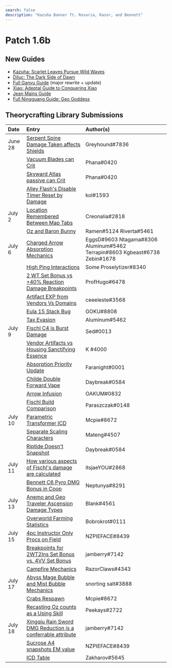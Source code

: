 ```yaml
---
search: false
description: "Kazuha Banner ft. Rosaria, Razor, and Bennett"
---
```


# Patch 1.6b

## New Guides

* [Kazuha: Scarlet Leaves Pursue Wild Waves](https://keqingmains.com/kazuha/)
* [Diluc: The Dark Side of Dawn](https://keqingmains.com/diluc/)
* [Full Ganyu Guide](https://keqingmains.com/ganyu/) (major rewrite + update)
* [Xiao: Adeptal Guide to Conquering Xiao](https://keqingmains.com/xiao/)
* [Jean Mains Guide](https://keqingmains.com/jean/)
* [Full Ningguang Guide: Geo Goddess](https://keqingmains.com/ningguang/)

## Theorycrafting Library Submissions

| Date    | Entry                                                                                                                                                          | Author\(s\)                                                                       |
| :------ | :------------------------------------------------------------------------------------------------------------------------------------------------------------- | :-------------------------------------------------------------------------------- |
| June 28 | [Serpent Spine Damage Taken affects Shields](/evidence/equipment/weapons#serpent-spine-damage-taken-affects-shields)                                           | Greyhound\#7836                                                                   |
|         | [Vacuum Blades can Crit](/evidence/equipment/weapons#vacuum-blades-can-crit)                                                                                   | Phana\#0420                                                                       |
|         | [Skyward Atlas passive can Crit](/evidence/equipment/weapons#skyward-atlas-effect-can-crit)                                                                    | Phana\#0420                                                                       |
|         | [Alley Flash's Disable Timer Reset by Damage](/evidence/equipment/weapons#alley-flashs-disable-timer-can-be-reset-by-damage)                                   | kol\#1593                                                                         |
| July 2  | [Location Remembered Between Map Tabs](/evidence/general-mechanics/overworld#location-remembered-between-map-tabs)                                             | Creonalia\#2818                                                                   |
|         | [Oz and Baron Bunny](/evidence/characters/electro/fischl#oz-and-baron-bunny)                                                                                   | Ramen\#5124 Riverta\#5461                                                         |
| July 6  | [Charged Arrow Absorption Mechanics](/evidence/combat-mechanics/elemental-effects/elemental-absorption#charged-arrow-absorption-mechanics)                     | EggsD\#9603 Ntagama\#8306 Aluminum\#5462 Terrapin\#8603 Kgbeast\#6738 Zebin\#1678 |
|         | [High Ping Interactions](/evidence/general-mechanics/bugs#high-ping-interactions)                                                                              | Some Proselytizer\#8340                                                           |
|         | [2 WT Set Bonus vs +40% Reaction Damage Breakpoints](/evidence/equipment/artifacts#breakpoints-for-2-wt-set-bonus-vs-40-reaction-damage-from-4tf-cw-set-bonus) | ProfHugo\#6478                                                                    |
|         | [Artifact EXP from Vendors Vs Domains](/evidence/general-mechanics/lifeskills#artifact-exp-from-vendors-vs-domains)                                            | ceeeleste\#3568                                                                   |
|         | [Eula 15 Stack Bug](/evidence/characters/cryo/eula#eula-15-stack-bug)                                                                                          | GOKU\#8808                                                                        |
|         | [Tax Evasion](/evidence/combat-mechanics/elemental-effects/elemental-gauge-theory#tax-evasion)                                                                 | Aluminum\#5462                                                                    |
| July 9  | [Fischl C4 is Burst Damage](/evidence/characters/electro/fischl#fischl-c4-damage-is-burst-damage)                                                              | Sed\#0013                                                                         |
|         | [Vendor Artifacts vs Housing Sanctifying Essence](/evidence/general-mechanics/lifeskills#vendor-artifacts-vs-housing-sanctifying-essence)                      | K \#4000                                                                          |
|         | [Absorption Priority Update](/evidence/combat-mechanics/elemental-effects/elemental-absorption#absorption-priority-correction)                                 | Faranight\#0001                                                                   |
|         | [Childe Double Forward Vape](/evidence/characters/hydro/tartaglia#childe-double-forward-vape)                                                                  | Daybreak\#0584                                                                    |
|         | [Arrow Infusion](/evidence/combat-mechanics/elemental-effects/weapon-infusion#arrows-are-self-applied-aura-entities)                                           | OAKUM\#0832                                                                       |
|         | [Fischl Build Comparison](/evidence/characters/electro/fischl#fischl-build-comparison)                                                                         | Paraszczak\#0148                                                                  |
| July 10 | [Parametric Transformer ICD](/evidence/equipment/gadgets/parametric-transformer#internal-cooldown)                                                             | Mcpie\#8672                                                                       |
|         | [Separate Scaling Characters](/evidence/general-mechanics/attributes/scaling#separate-scaling-characters)                                                      | Mateng\#4507                                                                      |
|         | [Riptide Doesn't Snapshot](/evidence/characters/hydro/tartaglia#riptide-does-not-snapshot)                                                                     | Daybreak\#0584                                                                    |
| July 11 | [How various aspects of Fischl's damage are calculated](/evidence/characters/electro/fischl#how-various-aspects-of-fischls-damage-are-calculated)              | itsjaeYOU\#2868                                                                   |
|         | [Bennett C6 Pyro DMG Bonus in Coop](/evidence/characters/pyro/bennett#c6-bennett-pyro-dmg-bonus-in-coop)                                                       | Neptunya\#8291                                                                    |
| July 13 | [Anemo and Geo Traveler Ascension Damage Types](/evidence/characters/geo/traveler-geo#geo-traveler-a4-does-not-count-as-normal-attack)                         | Blank\#4561                                                                       |
|         | [Overworld Farming Statistics](/evidence/general-mechanics/lifeskills#overworld-farming-statistics)                                                            | Bobrokrot\#0111                                                                   |
| July 15 | [4pc Instructor Only Procs on Field](/evidence/equipment/artifacts#4pc-instructor-only-procs-on-field)                                                         | NZPIEFACE\#8439                                                                   |
|         | [Breakpoints for 2WT2Ins Set Bonus vs. 4VV Set Bonus](/evidence/equipment/artifacts#breakpoints-for-2wt-2-ins-set-bonus-vs-4vv-set-bonus)                      | jamberry\#7142                                                                    |
|         | [Campfire Mechanics](/evidence/general-mechanics/lifeskills#campfires-act-like-1u-of-pyro-aura)                                                                | RazorClaws\#4343                                                                  |
| July 17 | [Abyss Mage Bubble and Mist Bubble Mechanics](/evidence/combat-mechanics/enemy-mechanics/enemy-interactions#hydro-abyss-mage-bubble-persists-on-swap)          | snorting salt\#3888                                                               |
|         | [Crabs Respawn](/general-mechanics/lifeskills#crabs-respawn)                                                                                                   | Mcpie\#8672                                                                       |
|         | [Recasting Oz counts as a Using Skill](/evidence/characters/electro/fischl#resummoning-oz-while-hes-still-active-counts-as-using-an-elemental-skill)           | Peekays\#2722                                                                     |
| July 18 | [Xingqiu Rain Sword DMG Reduction is a conferrable attribute](/evidence/characters/hydro/xingqiu#xingqiu-rain-sword-dmg-reduction-is-a-conferrable-attribute)  | jamberry\#7142                                                                    |
|         | [Sucrose A4 snapshots EM value](/evidence/characters/anemo/sucrose#sucrose-a4-snapshots-em-value)                                                              | NZPIEFACE\#8439                                                                   |
|         | [ICD Table](/combat-mechanics/internal-cooldown)                                            | Zakharov\#5645                                                                    |
